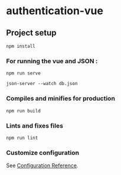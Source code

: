 # authentication-vue

## Project setup
```
npm install
```

### For running the vue and JSON :
```
npm run serve

json-server --watch db.json
```

### Compiles and minifies for production
```
npm run build
```

### Lints and fixes files
```
npm run lint
```

### Customize configuration
See [Configuration Reference](https://cli.vuejs.org/config/).
